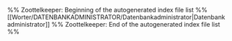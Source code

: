 %% Zoottelkeeper: Beginning of the autogenerated index file list  %%
 [[Worter/DATENBANKADMINISTRATOR/Datenbankadministrator|Datenbankadministrator]]
%% Zoottelkeeper: End of the autogenerated index file list  %%
